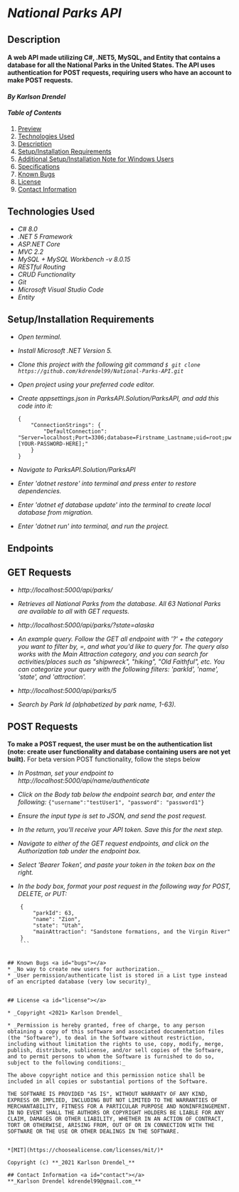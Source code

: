 # _National Parks API_

## Description <a id="description"></a>

#### A web API made utilizing  C#, .NET5, MySQL, and Entity that contains a database for all the National Parks in the United States. The API uses authentication for POST requests, requiring users who have an account to make POST requests.

#### _By **Karlson Drendel**_

#### _Table of Contents_

1. [Preview](#preview)
2. [Technologies Used](#technologies)
3. [Description](#description)
4. [Setup/Installation Requirements](#setup)
5. [Additional Setup/Installation Note for Windows Users](#windows)
6. [Specifications](#specs)
7. [Known Bugs](#bugs)
8. [License](#license)
9. [Contact Information](#contact)


## Technologies Used <a id="technologies"></a>

* _C# 8.0_
* _.NET 5 Framework_
* _ASP.NET Core_
* _MVC 2.2_
* _MySQL + MySQL Workbench -v 8.0.15_
* _RESTful Routing_
* _CRUD Functionality_
* _Git_
* _Microsoft Visual Studio Code_
* _Entity_

## Setup/Installation Requirements <a id="setup"></a>

* _Open terminal._

* _Install Microsoft .NET Version 5._

* _Clone this project with the following git command `$ git clone https://github.com/kdrendel99/National-Parks-API.git`_

* _Open project using your preferred code editor._

* _Create appsettings.json in ParksAPI.Solution/ParksAPI, and add this code into it:_

    ```
    {
        "ConnectionStrings": {
            "DefaultConnection": "Server=localhost;Port=3306;database=Firstname_Lastname;uid=root;pwd=[YOUR-PASSWORD-HERE];"
        }
    }
    ```

* _Navigate to ParksAPI.Solution/ParksAPI_

* _Enter 'dotnet restore' into terminal and press enter to restore dependencies._

* _Enter 'dotnet ef database update' into the terminal to create local database from migration._

* _Enter 'dotnet run' into terminal, and run the project._

## Endpoints <a id="endpoints"></a>

## GET Requests 
* _http://localhost:5000/api/parks/_

* _Retrieves all National Parks from the database. All 63 National Parks are available to all with GET requests._ 
* _http://localhost:5000/api/parks/?state=alaska_

* _An example query. Follow the GET all endpoint with '?' + the category you want to filter by, =, and what you'd like to query for. The query also works with the Main Attraction category, and you can search for activities/places such as "shipwreck", "hiking", "Old Faithful", etc. You can categorize your query with the following filters: 'parkId', 'name', 'state', and 'attraction'._ 

* _http://localhost:5000/api/parks/5_
* _Search by Park Id (alphabetized by park name, 1-63)._

## POST Requests 
**To make a POST request, the user must be on the authentication list (note: create user functionality and database containing users are not yet built).**
For beta version POST functionality, follow the steps below
* _In Postman, set your endpoint to http://localhost:5000/api/name/authenticate_
* _Click on the Body tab below the endpoint search bar, and enter the following:_
```{"username":"testUser1", "password": "password1"}```
* _Ensure the input type is set to JSON, and send the post request._
* _In the return, you'll receive your API token. Save this for the next step._


* _Navigate to either of the GET request endpoints, and click on the Authorization tab under the endpoint box._
* _Select 'Bearer Token', and paste your token in the token box on the right._
* _In the body box, format your post request in the following way for POST, DELETE, or PUT:_
```
    {
        "parkId": 63,
        "name": "Zion",
        "state": "Utah",
        "mainAttraction": "Sandstone formations, and the Virgin River"
    }
    ```


## Known Bugs <a id="bugs"></a>
* _No way to create new users for authorization._
* _User permission/authenticate list is stored in a List type instead of an encripted database (very low security)_


## License <a id="license"></a>

* _Copyright <2021> Karlson Drendel_

* _Permission is hereby granted, free of charge, to any person obtaining a copy of this software and associated documentation files (the "Software"), to deal in the Software without restriction, including without limitation the rights to use, copy, modify, merge, publish, distribute, sublicense, and/or sell copies of the Software, and to permit persons to whom the Software is furnished to do so, subject to the following conditions:_

The above copyright notice and this permission notice shall be included in all copies or substantial portions of the Software.

THE SOFTWARE IS PROVIDED "AS IS", WITHOUT WARRANTY OF ANY KIND, EXPRESS OR IMPLIED, INCLUDING BUT NOT LIMITED TO THE WARRANTIES OF MERCHANTABILITY, FITNESS FOR A PARTICULAR PURPOSE AND NONINFRINGEMENT. IN NO EVENT SHALL THE AUTHORS OR COPYRIGHT HOLDERS BE LIABLE FOR ANY CLAIM, DAMAGES OR OTHER LIABILITY, WHETHER IN AN ACTION OF CONTRACT, TORT OR OTHERWISE, ARISING FROM, OUT OF OR IN CONNECTION WITH THE SOFTWARE OR THE USE OR OTHER DEALINGS IN THE SOFTWARE.


*[MIT](https://choosealicense.com/licenses/mit/)*

Copyright (c) **_2021 Karlson Drendel_**

## Contact Information <a id="contact"></a>
**_Karlson Drendel kdrendel99@gmail.com_**
